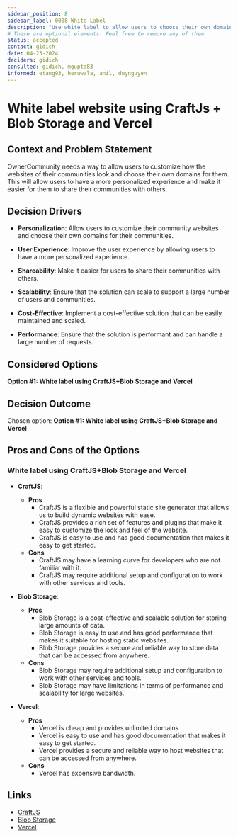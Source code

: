 ```yaml
---
sidebar_position: 8
sidebar_label: 0008 White Label
description: "Use white label to allow users to choose their own domains for their communities."
# These are optional elements. Feel free to remove any of them.
status: accepted
contact: gidich
date: 04-23-2024
deciders: gidich
consulted: gidich, mgupta83
informed: etang93, heruwala, anil, duynguyen
---
```


# White label website using CraftJs + Blob Storage and Vercel

## Context and Problem Statement

OwnerCommunity needs a way to allow users to customize how the websites of their communities look and choose their own domains for them. This will allow users to have a more personalized experience and make it easier for them to share their communities with others.

## Decision Drivers

- **Personalization**: Allow users to customize their community websites and choose their own domains for their communities.

- **User Experience**: Improve the user experience by allowing users to have a more personalized experience.

- **Shareability**: Make it easier for users to share their communities with others.

- **Scalability**: Ensure that the solution can scale to support a large number of users and communities.

- **Cost-Effective**: Implement a cost-effective solution that can be easily maintained and scaled.

- **Performance**: Ensure that the solution is performant and can handle a large number of requests.

<!-- - **Security**: Implement a secure solution that protects user data and community websites. -->

## Considered Options

**Option #1: White label using CraftJS+Blob Storage and Vercel**

## Decision Outcome

Chosen option: **Option #1: White label using CraftJS+Blob Storage and Vercel**

## Pros and Cons of the Options

### White label using CraftJS+Blob Storage and Vercel

- **CraftJS**:
  - **Pros**
    - CraftJS is a flexible and powerful static site generator that allows us to build dynamic websites with ease.
    - CraftJS provides a rich set of features and plugins that make it easy to customize the look and feel of the website.
    - CraftJS is easy to use and has good documentation that makes it easy to get started.
  - **Cons**
    - CraftJS may have a learning curve for developers who are not familiar with it.
    - CraftJS may require additional setup and configuration to work with other services and tools.

- **Blob Storage**:
  - **Pros**
    - Blob Storage is a cost-effective and scalable solution for storing large amounts of data.
    - Blob Storage is easy to use and has good performance that makes it suitable for hosting static websites.
    - Blob Storage provides a secure and reliable way to store data that can be accessed from anywhere.
  - **Cons**
    - Blob Storage may require additional setup and configuration to work with other services and tools.
    - Blob Storage may have limitations in terms of performance and scalability for large websites.

- **Vercel**:
  - **Pros**
    - Vercel is cheap and provides unlimited domains
    - Vercel is easy to use and has good documentation that makes it easy to get started.
    - Vercel provides a secure and reliable way to host websites that can be accessed from anywhere.
  - **Cons**
    - Vercel has expensive bandwidth.

## Links

- [CraftJS](https://craftjs.org/)
- [Blob Storage](https://azure.microsoft.com/en-us/services/storage/blobs/)
- [Vercel](https://vercel.com/)
```
